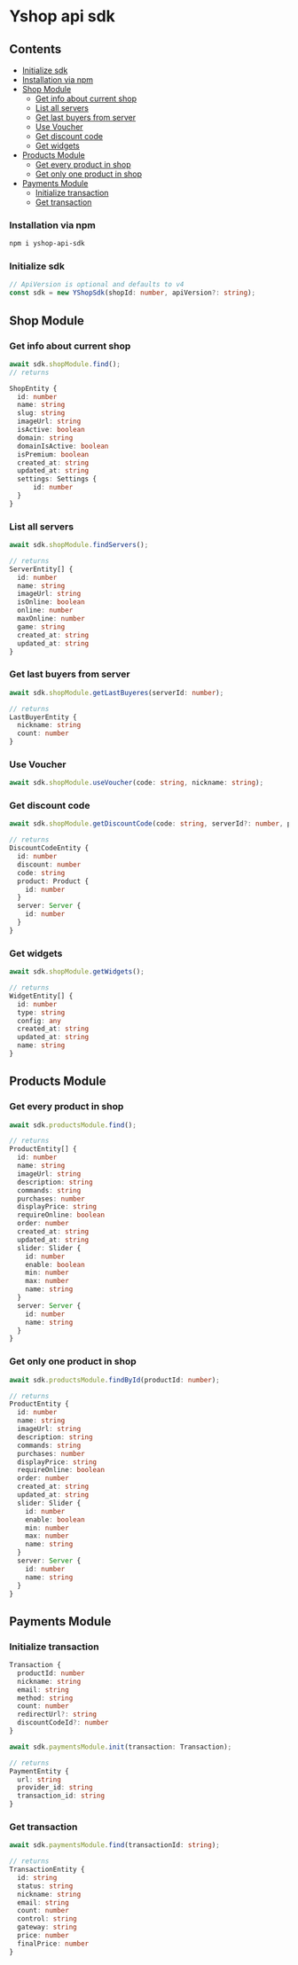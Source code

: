 # Yshop api sdk

## Contents
- [Initialize sdk](#initialize-sdk)
- [Installation via npm](#installation-via-npm)
- [Shop Module](#shop-module)
	- [Get info about current shop](#get-info-about-current-shop)
	- [List all servers](#list-all-servers)
	- [Get last buyers from server](#get-last-buyers-from-server)
	- [Use Voucher](#use-voucher)
	- [Get discount code](#get-discount-code)
	- [Get widgets](#get-widgets)
- [Products Module](#products-module)
	- [Get every product in shop](#get-every-product-in-shop)
	- [Get only one product in shop](#get-only-one-product-in-shop)
- [Payments Module](#payments-module)
	- [Initialize transaction](#initialize-transaction)
	- [Get transaction](#get-transaction)

### Installation via npm
```bash
npm i yshop-api-sdk
```
### Initialize sdk
```ts
// ApiVersion is optional and defaults to v4
const sdk = new YShopSdk(shopId: number, apiVersion?: string);
```

## Shop Module

### Get info about current shop
```ts
await sdk.shopModule.find();
// returns

ShopEntity {
  id: number
  name: string
  slug: string
  imageUrl: string
  isActive: boolean
  domain: string
  domainIsActive: boolean
  isPremium: boolean
  created_at: string
  updated_at: string
  settings: Settings {
	  id: number
  }
}
```

### List all servers
```ts
await sdk.shopModule.findServers();

// returns
ServerEntity[] {
  id: number
  name: string
  imageUrl: string
  isOnline: boolean
  online: number
  maxOnline: number
  game: string
  created_at: string
  updated_at: string
}
```

### Get last buyers from server
```ts
await sdk.shopModule.getLastBuyeres(serverId: number);

// returns
LastBuyerEntity {
  nickname: string
  count: number
}
```

### Use Voucher
```ts
await sdk.shopModule.useVoucher(code: string, nickname: string);
```

### Get discount code
```ts
await sdk.shopModule.getDiscountCode(code: string, serverId?: number, productId?: number);

// returns
DiscountCodeEntity {
  id: number
  discount: number
  code: string
  product: Product {
    id: number
  }
  server: Server {
    id: number
  }
}
```

### Get widgets
```ts
await sdk.shopModule.getWidgets();

// returns
WidgetEntity[] {
  id: number
  type: string
  config: any
  created_at: string
  updated_at: string
  name: string
}
```

## Products Module

### Get every product in shop
```ts
await sdk.productsModule.find();

// returns
ProductEntity[] {
  id: number
  name: string
  imageUrl: string
  description: string
  commands: string
  purchases: number
  displayPrice: string
  requireOnline: boolean
  order: number
  created_at: string
  updated_at: string
  slider: Slider {
    id: number
    enable: boolean
    min: number
    max: number
    name: string
  }
  server: Server {
    id: number
    name: string
  }
}
```

### Get only one product in shop
```ts
await sdk.productsModule.findById(productId: number);

// returns
ProductEntity {
  id: number
  name: string
  imageUrl: string
  description: string
  commands: string
  purchases: number
  displayPrice: string
  requireOnline: boolean
  order: number
  created_at: string
  updated_at: string
  slider: Slider {
    id: number
    enable: boolean
    min: number
    max: number
    name: string
  }
  server: Server {
    id: number
    name: string
  }
}
```

## Payments Module

### Initialize transaction
```ts
Transaction {
  productId: number
  nickname: string
  email: string
  method: string
  count: number
  redirectUrl?: string
  discountCodeId?: number
}

await sdk.paymentsModule.init(transaction: Transaction);

// returns
PaymentEntity {
  url: string
  provider_id: string
  transaction_id: string
}
```

### Get transaction
```ts
await sdk.paymentsModule.find(transactionId: string);

// returns
TransactionEntity {
  id: string
  status: string
  nickname: string
  email: string
  count: number
  control: string
  gateway: string
  price: number
  finalPrice: number
}
```
